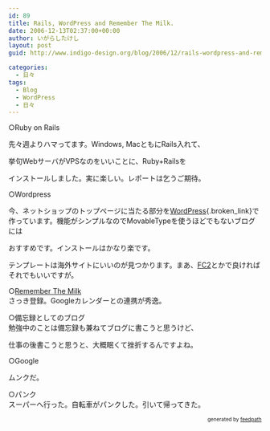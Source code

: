 ```yaml
---
id: 89
title: Rails, WordPress and Remember The Milk.
date: 2006-12-13T02:37:00+00:00
author: いがらしたけし
layout: post
guid: http://www.indigo-design.org/blog/2006/12/rails-wordpress-and-remember-the-milk/

categories:
  - 日々
tags:
  - Blog
  - WordPress
  - 日々
---
```

○Ruby on Rails
  
  
先々週よりハマってます。Windows, MacともにRails入れて、
  
挙句WebサーバがVPSなのをいいことに、Ruby+Railsを
  
インストールしました。実に楽しい。レポートは乞うご期待。

○Wordpress
  
  
今、ネットショップのトップページに当たる部分を[WordPress](http://wordpress.xwd.jp/ "Wordpress Japan"){.broken_link}で作っています。機能がシンプルなのでMovableTypeを使うほどでもないブログには
  
おすすめです。インストールはかなり楽です。
  
テンプレートは海外サイトにいいのが見つかります。まあ、[FC2](http://blog.fc2.com/ "FC2 ブログ")とかで良ければそれでもいいですが。

○[Remember The Milk](http://www.rememberthemilk.com/)  
さっき登録。Googleカレンダーとの連携が秀逸。

○備忘録としてのブログ  
勉強中のことは備忘録も兼ねてブログに書こうと思うけど、
  
  
仕事の後書こうと思うと、大概眠くて挫折するんですよね。

○Google
  
  
ムンクだ。

○パンク  
スーパーへ行った。自転車がパンクした。引いて帰ってきた。
  


<div style="text-align: right;font-size: 10px">
  &nbsp;&nbsp;<span>generated by <a href="http://feedpath.jp">feedpath</a></span>
</div>
